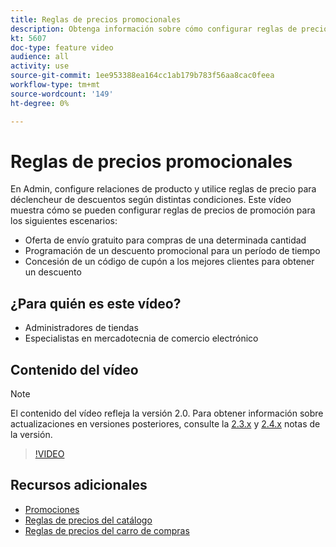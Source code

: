 ```yaml
---
title: Reglas de precios promocionales
description: Obtenga información sobre cómo configurar reglas de precios para [!DNL Commerce] promociones de tienda para tres escenarios comunes.
kt: 5607
doc-type: feature video
audience: all
activity: use
source-git-commit: 1ee953388ea164cc1ab179b783f56aa8cac0feea
workflow-type: tm+mt
source-wordcount: '149'
ht-degree: 0%

---
```



# Reglas de precios promocionales

En Admin, configure relaciones de producto y utilice reglas de precio para déclencheur de descuentos según distintas condiciones. Este vídeo muestra cómo se pueden configurar reglas de precios de promoción para los siguientes escenarios:

- Oferta de envío gratuito para compras de una determinada cantidad
- Programación de un descuento promocional para un período de tiempo
- Concesión de un código de cupón a los mejores clientes para obtener un descuento

## ¿Para quién es este vídeo?

- Administradores de tiendas
- Especialistas en mercadotecnia de comercio electrónico

## Contenido del vídeo

>[!NOTE]
>
>El contenido del vídeo refleja la versión 2.0. Para obtener información sobre actualizaciones en versiones posteriores, consulte la [2.3.x](https://devdocs.magento.com/guides/v2.3/release-notes/bk-release-notes.html) y [2.4.x](https://devdocs.magento.com/guides/v2.4/release-notes/bk-release-notes.html) notas de la versión.

>[!VIDEO](https://video.tv.adobe.com/v/35773?quality=12&learn=on)

## Recursos adicionales

- [Promociones](https://docs.magento.com/user-guide/marketing/promotions.html)
- [Reglas de precios del catálogo](https://docs.magento.com/user-guide/marketing/price-rules-catalog.html)
- [Reglas de precios del carro de compras](https://docs.magento.com/user-guide/marketing/price-rules-cart.html)

